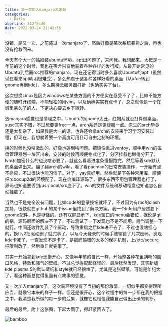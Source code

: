 ```yaml
---
title: 又一次加入manjaro大家庭
categories:
  - Daily
abbrlink: 512f04dd
date: 2022-03-24 21:41:56
---
```


没错，是又一次，之前装过一次manjaro了，然后好像是某次系统暴毙之后，再也没有抢救回来。

今天有个大一的姑娘装ubuntu环境，apt出问题了，来问我。我想起来，大概是一年前的这个时候，我也在宿舍兴奋地装着各种各样的发行版，从最开始常见的Ubuntu到后面roc推荐的manjaro。现在还记得当时多么喜欢Ubuntu的apt（虽然现在看来apt明明很难受），多么热衷于装各种各样好看的桌面（从xfce转到gnome再到kde），多么期待云服务器打折（也确实买了台）。

这次想换Linux是因为windows在某些方面的不方便实在忍受不了了，比如不能方便的随时开终端，不能轻松的用vim，以及确确实实有点卡了。总之就像是一个在城里呆久了的人，下定决心要去乡下转转。

选manjaro感觉也是情理之中，Ubuntu的gnome太丑，红帽系就没打算做桌面，suse其实不错，不过想要更free一点，arch系还是更舒服一点。原生的arch毕竟还是太复杂了，如果我是大一的话，也许还会拿arch的安装来学习学习安装过程，但现在，我想躺着要一个高度可用且可自由定制的环境。

换的时候也没啥激动的，好像也碰到啥问题。把镜像丢进ventoy，顺手用win的磁盘管理器划一块区出来，安装的时候再顺便格式化了，分区挂载也懒得分开了，lvm和加密什么的也没啥必要了。就这么看着进度条慢慢跑完，然后等着kde默认的桌面弹出来。翻了翻arch的wiki，看了看pacman的日常安装操作，一开始有点不适应，不过很快也能习惯了。对了，yay真好用。然后就是下各种常用库，顺便把robocup2d的环境配了。现在会编译源码了，很多东西不用包管理器也行了，源码也知道要丢到/usr/local/src底下了。win的文件系统和移动柜盘也知道怎么自动挂载了。

当然也不是完全没有问题，比如code的登录按钮就坏了，不过因为有roc的clash加持，很快就在github的某个issue里找到了解决方案，我一个kde用户居然要下gnome配件，也是挺怪的。还有双屏显示下，kde窗口的menu会错位，据说是qt的锅，源码层面的解决不了了，不过测试了一下发现也不是不能用。适当调整一下就行。中间还收件乱装了个驱动，导致重启之后kde进不去了，不过也没啥担心的，换tty2把驱动删了就完事了。以及今天登录的时候手贱输错了几次密码，发现kde卡死了，一查发现不是卡了，是密码输错的太多的保护机制，上/etc/secure把限制改了，然后重启就完事了。

其实一开始拿到kde还挺开心，又像半年前的自己一样，开始整各种花里胡哨的窗口风格，特效和骚气的壁纸。不过总觉得配起怪怪的。最后猛然发现，其实新版kde plasma 5的默认壁纸和style就已经很棒了。尤其是这张壁纸，可能是年纪大了，看这种画总觉得里面有点故事的感觉。

又一次加入manjaro了，这次装环境没有了当初的那份激情，一切似乎都变得理所应当，就像它本来的样子一样。但还是很开心，这个过程中的每一步都在我的把握之中，我清楚我所做的每一步的后果，就像它也相信我能自己做出正确的判断。

最后的最后，附上这张图，下起大雨了，得赶紧回去了。

![bamboo](https://cdn.jsdelivr.net/gh/kawhicurry/picgo/scenery/bamboo0.png)

